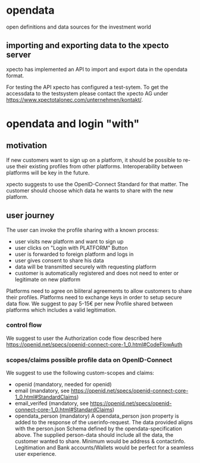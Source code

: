# opendata
open definitions and data sources for the investment world

## importing and exporting data to the xpecto server

xpecto has implemented an API to import and export data in the opendata format.

For testing the API xpecto has configured a test-sytem. 
To get the accessdata to the testsystem please contact the xpecto AG under https://www.xpectotalonec.com/unternehmen/kontakt/.



# opendata and login "with"

## motivation

If new customers want to sign up on a platform, it should be possible
to re-use their existing profiles from other platforms. 
Interoperability between platforms will be key in the future.

xpecto suggests to use the OpenID-Connect Standard for that matter. 
The customer should choose which data he wants to share with the new platform. 


## user journey

The user can invoke the profile sharing with a known process:

- user visits new platform and want to sign up
- user clicks on "Login with PLATFORM" Button
- user is forwarded to foreign platform and logs in
- user gives consent to share his data
- data will be transmitted securely with requesting platform
- customer is automatically registered and does not need to enter or legitimate on new platform

Platforms need to agree on biliteral agreements to allow customers to share their profiles.
Platforms need to exchange keys in order to setup secure data flow.
We suggest to pay 5-15€ per new Profile shared between platforms which includes a valid legitimation. 

### control flow

We suggest to user the Authorization code flow described here https://openid.net/specs/openid-connect-core-1_0.html#CodeFlowAuth

### scopes/claims possible profile data on OpenID-Connect 

We suggest to use the following custom-scopes and claims:

- openid (mandatory, needed for openid)
- email (mandatory, see https://openid.net/specs/openid-connect-core-1_0.html#StandardClaims)
- email_verifed (mandatory, see https://openid.net/specs/openid-connect-core-1_0.html#StandardClaims)
- opendata_person (mandatory)
   A opendata_person json property is added to the response of the userinfo-request. The data provided aligns with the person.json Schema defined by the opendata-specification above. The supplied person-data should include all the data, the customer wanted to share. Minimum would be address & contactinfo. Legitimation and Bank accounts/Wallets would be perfect for a seamless user experience.


